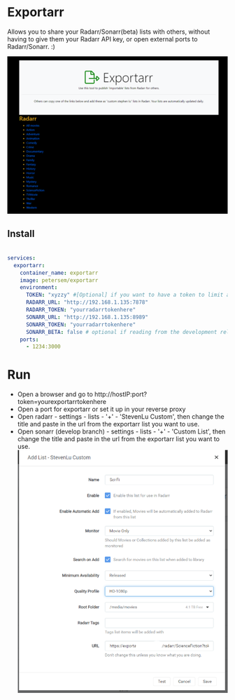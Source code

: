 # Exportarr
Allows you to share your Radarr/Sonarr(beta) lists with others, without having to give them your Radarr API key, or open external ports to Radarr/Sonarr. :)

![image](https://github.com/petersem/exportarr/blob/master/public/images/exportarr.png?raw=true "Exportarr main screen")

## Install
``` yaml

services:
  exportarr:
    container_name: exportarr
    image: petersem/exportarr
    environment:
      TOKEN: "xyzzy" #[Optional] if you want to have a token to limit access to exportarr
      RADARR_URL: "http://192.168.1.135:7878"
      RADARR_TOKEN: "yourradarrtokenhere"
      SONARR_URL: "http://192.168.1.135:8989"
      SONARR_TOKEN: "yourradarrtokenhere"
      SONARR_BETA: false # optional if reading from the development release of Sonarr
    ports:
      - 1234:3000
```
# Run
 - Open a browser and go to http://hostIP:port?token=yourexportarrtokenhere
 - Open a port for exportarr or set it up in your reverse proxy
 - Open radarr - settings - lists - '+' - 'StevenLu Custom', then change the title and paste in the url from the exportarr list you want to use. 
 - Open sonarr (develop branch) - settings - lists - '+' - 'Custom List', then change the title and paste in the url from the exportarr list you want to use. 
![image](https://github.com/petersem/exportarr/blob/master/public/images/exportarrCSL.png?raw=true "Radarr Steven Lu custom list")